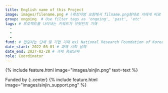 ```yaml
---
title: English name of this Project
image: images/filename.png # (확장자명 포함해서 filname.png형태로 저에게 따로 보내주세요!)
group: ongoing  # Use filter tags as 'ongoing', 'past', 'etc'
tags: # 프로젝트를 나타내는 키워드가 무엇인지 기재
  - 
  - 
  - 
fund: # 펀딩하는 단체 및 기업 기재 ex) National Research Foundation of Korea(NRF)  
date_start: 2022-03-01 # 과제 시작 날짜
date_end: 2027-02-28 # 과제 종료날짜
role: Coordinator
---
```

<!-- Contents를 적어주세요 -->



<!-- 프로젝트 이미지(여러개 가능)-->
{%
  include feature.html
  image="images/sinjin.png"
  text=text
%}
<!-- 펀딩이미지-->
Funded by 
{:.center}
{%
  include feature.html
  image="images/sinjin_support.png"
%}









<!-- 
원하시는 편집기에서 (gedit, vscode, vim, 메모장 등) 편집하시되,
아래 사항을 참고해서 보내주시면 감사하겠습니다.


1, 파일명
년도-월-일-project_프로젝트제목.md
ex) 2022-03-01-project_nrf_youngresearcher.md

2, 작성후 주석은 (<!-- , # 등) 제거

3, 이미지 파일명은 md파일에서 작성해주신 파일명과 동일하게 부탁드립니다.
ex) image="images/singin.png"라면, 이미지 파일 이름을 singin.png로 저장

4, 이미지와 md파일은 프로젝트 단위로 폴더를 묶어서 하나의 압축파일로 전송 부탁드립니다. -->
